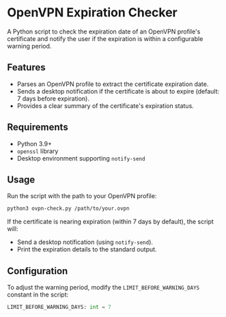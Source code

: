 # OpenVPN Expiration Checker

A Python script to check the expiration date of an OpenVPN profile's certificate and notify the user if the expiration is within a configurable warning period.

## Features
- Parses an OpenVPN profile to extract the certificate expiration date.
- Sends a desktop notification if the certificate is about to expire (default: 7 days before expiration).
- Provides a clear summary of the certificate's expiration status.

## Requirements
- Python 3.9+
- `openssl` library
- Desktop environment supporting `notify-send`

## Usage
Run the script with the path to your OpenVPN profile:
```bash
python3 ovpn-check.py /path/to/your.ovpn
```

If the certificate is nearing expiration (within 7 days by default), the script will:
- Send a desktop notification (using `notify-send`).
- Print the expiration details to the standard output.

## Configuration
To adjust the warning period, modify the `LIMIT_BEFORE_WARNING_DAYS` constant in the script:
```python
LIMIT_BEFORE_WARNING_DAYS: int = 7
```
